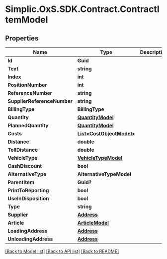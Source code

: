 # Simplic.OxS.SDK.Contract.ContractItemModel

## Properties

Name | Type | Description | Notes
------------ | ------------- | ------------- | -------------
**Id** | **Guid** |  | [optional] 
**Text** | **string** |  | [optional] 
**Index** | **int** |  | [optional] 
**PositionNumber** | **int** |  | [optional] 
**ReferenceNumber** | **string** |  | [optional] 
**SupplierReferenceNumber** | **string** |  | [optional] 
**BillingType** | **BillingType** |  | [optional] 
**Quantity** | [**QuantityModel**](QuantityModel.md) |  | [optional] 
**PlannedQuantity** | [**QuantityModel**](QuantityModel.md) |  | [optional] 
**Costs** | [**List&lt;CostObjectModel&gt;**](CostObjectModel.md) |  | [optional] 
**Distance** | **double** |  | [optional] 
**TollDistance** | **double** |  | [optional] 
**VehicleType** | [**VehicleTypeModel**](VehicleTypeModel.md) |  | [optional] 
**CashDiscount** | **bool** |  | [optional] 
**AlternativeType** | **AlternativeTypeModel** |  | [optional] 
**ParentItem** | **Guid?** |  | [optional] 
**PrintToReporting** | **bool** |  | [optional] 
**UseInDisposition** | **bool** |  | [optional] 
**Type** | **string** |  | [optional] 
**Supplier** | [**Address**](Address.md) |  | [optional] 
**Article** | [**ArticleModel**](ArticleModel.md) |  | [optional] 
**LoadingAddress** | [**Address**](Address.md) |  | [optional] 
**UnloadingAddress** | [**Address**](Address.md) |  | [optional] 

[[Back to Model list]](../README.md#documentation-for-models) [[Back to API list]](../README.md#documentation-for-api-endpoints) [[Back to README]](../README.md)

